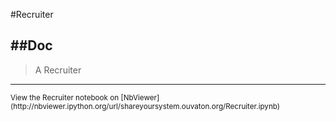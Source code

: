 
<!--
FrozenIsBool False
-->

#Recruiter

##Doc
----


> 
> A Recruiter
> 
> 

----

<small>
View the Recruiter notebook on [NbViewer](http://nbviewer.ipython.org/url/shareyoursystem.ouvaton.org/Recruiter.ipynb)
</small>

